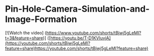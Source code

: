 # Pin-Hole-Camera-Simulation-and-Image-Formation


[![Watch the video] (https://www.youtube.com/shorts/tBjwj5gLeMI?t=3&feature=share)]  ([https://youtu.be/T-D1KVIuvjA](https://youtube.com/shorts/tBjwj5gLeMI?feature=share)https://youtube.com/shorts/tBjwj5gLeMI?feature=share)

